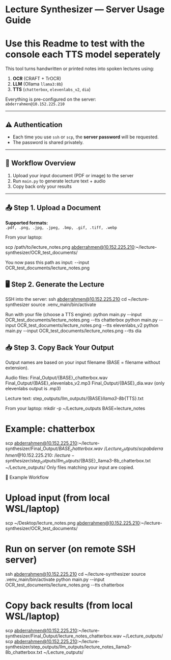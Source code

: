 # Lecture Synthesizer — Server Usage Guide

# Use this Readme to test with the console each TTS model seperately

This tool turns handwritten or printed notes into spoken lectures using:
1. **OCR** (CRAFT + TrOCR)  
2. **LLM** (Ollama `llama3:8b`)  
3. **TTS** (`chatterbox`, `elevenlabs_v2`, `dia`)

Everything is pre-configured on the server:  
`abderrahmen@10.152.225.210`

---

## ⚠️ Authentication

- Each time you use `ssh` or `scp`, the **server password** will be requested.  
- The password is shared privately.

---

## 🔄 Workflow Overview

1. Upload your input document (PDF or image) to the server  
2. Run `main.py` to generate lecture text + audio  
3. Copy back only your results  

---

## 📤 Step 1. Upload a Document

**Supported formats:**  
`.pdf, .png, .jpg, .jpeg, .bmp, .gif, .tiff, .webp`

From your laptop:

scp /path/to/lecture_notes.png abderrahmen@10.152.225.210:~/lecture-synthesizer/OCR_test_documents/

You now pass this path as input: --input OCR_test_documents/lecture_notes.png

## 🖥️ Step 2. Generate the Lecture
SSH into the server:
ssh abderrahmen@10.152.225.210
cd ~/lecture-synthesizer
source .venv_main/bin/activate

Run with your file (choose a TTS engine):
python main.py --input OCR_test_documents/lecture_notes.png --tts chatterbox
python main.py --input OCR_test_documents/lecture_notes.png --tts elevenlabs_v2
python main.py --input OCR_test_documents/lecture_notes.png --tts dia

## 📥 Step 3. Copy Back Your Output
Output names are based on your input filename (BASE = filename without extension).

Audio files:
Final_Output/{BASE}_chatterbox.wav
Final_Output/{BASE}_elevenlabs_v2.mp3
Final_Output/{BASE}_dia.wav
(only elevenlabs output is .mp3)

Lecture text:
step_outputs/llm_outputs/{BASE}_llama3-8b_{TTS}.txt

From your laptop:
mkdir -p ~/Lecture_outputs
BASE=lecture_notes

# Example: chatterbox
scp abderrahmen@10.152.225.210:~/lecture-synthesizer/Final_Output/${BASE}_chatterbox.wav ~/Lecture_outputs/
scp abderrahmen@10.152.225.210:~/lecture-synthesizer/step_outputs/llm_outputs/${BASE}_llama3-8b_chatterbox.txt ~/Lecture_outputs/
Only files matching your input are copied.

📝 Example Workflow
# Upload input (from local WSL/laptop)
scp ~/Desktop/lecture_notes.png abderrahmen@10.152.225.210:~/lecture-synthesizer/OCR_test_documents/

# Run on server (on remote SSH server)
ssh abderrahmen@10.152.225.210
cd ~/lecture-synthesizer
source .venv_main/bin/activate
python main.py --input OCR_test_documents/lecture_notes.png --tts chatterbox

# Copy back results (from local WSL/laptop)
scp abderrahmen@10.152.225.210:~/lecture-synthesizer/Final_Output/lecture_notes_chatterbox.wav ~/Lecture_outputs/
scp abderrahmen@10.152.225.210:~/lecture-synthesizer/step_outputs/llm_outputs/lecture_notes_llama3-8b_chatterbox.txt ~/Lecture_outputs/